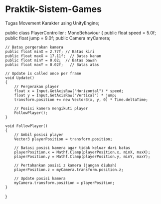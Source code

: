 # Praktik-Sistem-Games
Tugas Movement Karakter
using UnityEngine;

public class PlayerController : MonoBehaviour
{
    public float speed = 5.0f;
    public float jump = 9.0f;
    public Camera myCamera;

    // Batas pergerakan kamera
    public float minX = 2.77f; // Batas kiri
    public float maxX = 17.11f;  // Batas kanan
    public float minY = 0.02;  // Batas bawah
    public float maxY = 0.02f;   // Batas atas

    // Update is called once per frame
    void Update()
    {
        // Pergerakan player
        float x = Input.GetAxisRaw("Horizontal") * speed;
        float y = Input.GetAxisRaw("Vertical") * jump;
        transform.position += new Vector3(x, y, 0) * Time.deltaTime;

        // Posisi kamera mengikuti player
        FollowPlayer();
    }

    void FollowPlayer()
    {
        // Ambil posisi player
        Vector3 playerPosition = transform.position;

        // Batasi posisi kamera agar tidak keluar dari batas
        playerPosition.x = Mathf.Clamp(playerPosition.x, minX, maxX);
        playerPosition.y = Mathf.Clamp(playerPosition.y, minY, maxY);

        // Pertahankan posisi z kamera (jangan diubah)
        playerPosition.z = myCamera.transform.position.z;

        // Update posisi kamera
        myCamera.transform.position = playerPosition;
    }
}
